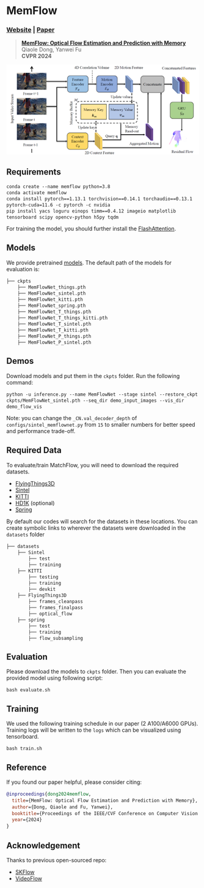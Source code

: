 # MemFlow
### [Website](https://dqiaole.github.io/MemFlow/) | [Paper](https://arxiv.org/abs/2404.04808)
> [**MemFlow: Optical Flow Estimation and Prediction with Memory**](https://arxiv.org/abs/2404.04808)            
> Qiaole Dong, Yanwei Fu        
> **CVPR 2024**

![](imgs/overview.png)

## Requirements

```Shell
conda create --name memflow python=3.8
conda activate memflow
conda install pytorch==1.13.1 torchvision==0.14.1 torchaudio==0.13.1 pytorch-cuda=11.6 -c pytorch -c nvidia
pip install yacs loguru einops timm==0.4.12 imageio matplotlib tensorboard scipy opencv-python h5py tqdm
```

For training the model, you should further install the [FlashAttention](https://github.com/Dao-AILab/flash-attention?tab=readme-ov-file#installation-and-features).

## Models
We provide pretrained [models](https://github.com/DQiaole/MemFlow/releases/tag/v1.0.0). The default path of the models for evaluation is:
```Shell
├── ckpts
    ├── MemFlowNet_things.pth
    ├── MemFlowNet_sintel.pth
    ├── MemFlowNet_kitti.pth
    ├── MemFlowNet_spring.pth
    ├── MemFlowNet_T_things.pth
    ├── MemFlowNet_T_things_kitti.pth
    ├── MemFlowNet_T_sintel.pth
    ├── MemFlowNet_T_kitti.pth
    ├── MemFlowNet_P_things.pth
    ├── MemFlowNet_P_sintel.pth
```

## Demos
Download models and put them in the `ckpts` folder. Run the following command:
```shell
python -u inference.py --name MemFlowNet --stage sintel --restore_ckpt ckpts/MemFlowNet_sintel.pth --seq_dir demo_input_images --vis_dir demo_flow_vis
```
Note: you can change the `_CN.val_decoder_depth` of `configs/sintel_memflownet.py` from `15` to smaller numbers for better speed and performance trade-off.

## Required Data
To evaluate/train MatchFlow, you will need to download the required datasets.
* [FlyingThings3D](https://lmb.informatik.uni-freiburg.de/resources/datasets/SceneFlowDatasets.en.html)
* [Sintel](http://sintel.is.tue.mpg.de/)
* [KITTI](http://www.cvlibs.net/datasets/kitti/eval_scene_flow.php?benchmark=flow)
* [HD1K](http://hci-benchmark.iwr.uni-heidelberg.de/) (optional)
* [Spring](https://spring-benchmark.org/)


By default our codes will search for the datasets in these locations. You can create symbolic links to wherever 
the datasets were downloaded in the `datasets` folder

```Shell
├── datasets
    ├── Sintel
        ├── test
        ├── training
    ├── KITTI
        ├── testing
        ├── training
        ├── devkit
    ├── FlyingThings3D
        ├── frames_cleanpass
        ├── frames_finalpass
        ├── optical_flow
    ├── spring
        ├── test
        ├── training
        ├── flow_subsampling
```

## Evaluation
Please download the models to `ckpts` folder. Then you can evaluate the provided model using following script:
```Shell
bash evaluate.sh
```

## Training
We used the following training schedule in our paper (2 A100/A6000 GPUs). Training logs will be written to the `logs` which can be 
visualized using tensorboard.
```Shell
bash train.sh
```

## Reference
If you found our paper helpful, please consider citing:
```bibtex
@inproceedings{dong2024memflow,
  title={MemFlow: Optical Flow Estimation and Prediction with Memory},
  author={Dong, Qiaole and Fu, Yanwei},
  booktitle={Proceedings of the IEEE/CVF Conference on Computer Vision and Pattern Recognition},
  year={2024}
}
```

## Acknowledgement

Thanks to previous open-sourced repo: 
* [SKFlow](https://github.com/littlespray/SKFlow)
* [VideoFlow](https://github.com/XiaoyuShi97/VideoFlow)